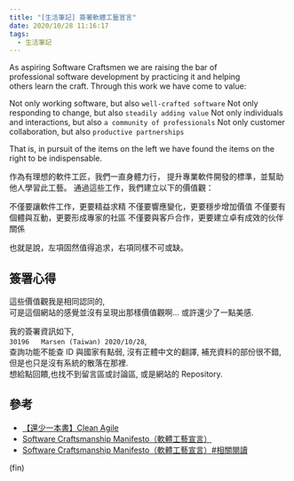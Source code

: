 ```yaml
---
title: "[生活筆記] 簽署軟體工藝宣言"
date: 2020/10/28 11:16:17
tags:
  - 生活筆記
---
```


As aspiring Software Craftsmen we are raising the bar of  
professional software development by practicing it and helping  
others learn the craft. Through this work we have come to value:

Not only working software, but also `well-crafted software`
Not only responding to change, but also `steadily adding value`
Not only individuals and interactions, but also `a community of professionals`
Not only customer collaboration, but also `productive partnerships`

That is, in pursuit of the items on the left we have found the items on the right to be indispensable.

作為有理想的軟件工匠，我們一直身體力行，
提升專業軟件開發的標準，並幫助他人學習此工藝。
通過這些工作，我們建立以下的價值觀：

不僅要讓軟件工作，更要精益求精
不僅要響應變化，更要穩步增加價值
不僅要有個體與互動，更要形成專家的社區
不僅要與客戶合作，更要建立卓有成效的伙伴關係

也就是說，左項固然值得追求，右項同樣不可或缺。

## 簽署心得

這些價值觀我是相同認同的,  
可是這個網站的感覺並沒有呈現出那樣價值觀啊…
或許還少了一點美感.

我的簽署資訊如下,  
`30196   Marsen (Taiwan) 2020/10/28`,  
查詢功能不能查 ID 與國家有點弱,
沒有正體中文的翻譯, 補充資料的部份很不錯,  
但是也只是沒有系統的散落在那裡.  
想給點回饋,也找不到留言區或討論區, 或是網站的 Repository.

## 參考

- [【還少一本書】Clean Agile](http://teddy-chen-tw.blogspot.com/search/label/%E9%82%84%E5%B0%91%E4%B8%80%E6%9C%AC%E6%9B%B8)
- [Software Craftsmanship Manifesto（軟體工藝宣言）](http://manifesto.softwarecraftsmanship.org/)
- [Software Craftsmanship Manifesto（軟體工藝宣言）#相關閱讀](http://manifesto.softwarecraftsmanship.org/#/en/reading)

(fin)
